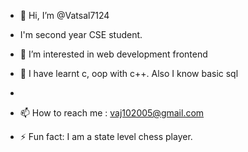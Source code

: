 - 👋 Hi, I’m @Vatsal7124
- I'm second year CSE student.
- 👀 I’m interested in web development frontend 
- 🌱 I have learnt c, oop with c++. Also I know basic sql
- 

- 📫 How to reach me : vaj102005@gmail.com
- ⚡ Fun fact: I am a state level chess player.

<!---
Vatsal7124/Vatsal7124 is a ✨ special ✨ repository because its `README.md` (this file) appears on your GitHub profile.
You can click the Preview link to take a look at your changes.
--->
